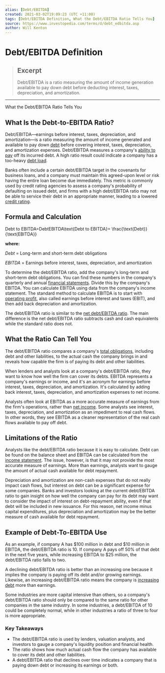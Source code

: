 ```yaml
---
alias: [Debt/EBITDA]
created: 2021-03-02T19:09:23 (UTC +11:00)
tags: [Debt/EBITDA Definition, What the Debt/EBITDA Ratio Tells You]
source: https://www.investopedia.com/terms/d/debt_edbitda.asp
author: Will Kenton
---
```


# Debt/EBITDA Definition

> ## Excerpt
> Debt/EBITDA is a ratio measuring the amount of income generation available to pay down debt before deducting interest, taxes, depreciation, and amortization.

---

What the Debt/EBITDA Ratio Tells You
## What Is the Debt-to-EBITDA Ratio?

Debt/EBITDA—earnings before interest, taxes, depreciation, and amortization—is a ratio measuring the amount of income generated and available to pay down [debt](https://www.investopedia.com/terms/d/debt.asp) before covering interest, taxes, depreciation, and amortization expenses. Debt/EBITDA measures a company's [ability to pay](https://www.investopedia.com/terms/a/abilitytopay.asp) off its incurred debt. A high ratio result could indicate a company has a too-heavy [debt load](https://www.investopedia.com/terms/d/debt-load.asp).

Banks often include a certain debt/EBITDA target in the covenants for business loans, and a company must maintain this agreed-upon level or risk having the entire loan become due immediately. This metric is commonly used by credit rating agencies to assess a company's probability of defaulting on issued debt, and firms with a high debt/EBITDA ratio may not be able to service their debt in an appropriate manner, leading to a lowered [credit rating](https://www.investopedia.com/terms/c/creditrating.asp).

## Formula and Calculation

Debt to EBITDA\=DebtEBITDA\\text{Debt to EBITDA}= \\frac{\\text{Debt}}{\\text{EBITDA}}

**where:**

_Debt =_ Long-term and short-term debt obligations

_EBITDA_ = Earnings before interest, taxes, depreciation, and amortization

To determine the debt/EBITDA ratio, add the company's long-term and short-term debt obligations. You can find these numbers in the company's quarterly and annual [financial statements](https://www.investopedia.com/terms/f/financial-statements.asp). Divide this by the company's EBITDA. You can calculate EBITDA using data from the company's income statement. The standard method to calculate EBITDA is to start with [operating profit](https://www.investopedia.com/terms/o/operating_profit.asp), also called earnings before interest and taxes (EBIT), and then add back depreciation and amortization.

The debt/EBITDA ratio is similar to the [net debt/EBITDA ratio](https://www.investopedia.com/terms/n/net-debt-to-ebitda-ratio.asp). The main difference is the net debt/EBITDA ratio subtracts cash and cash equivalents while the standard ratio does not.

## What the Ratio Can Tell You

The debt/EBITDA ratio compares a company's [total obligations](https://www.investopedia.com/terms/o/obligation.asp), including debt and other liabilities, to the actual cash the company brings in and reveals how capable the firm is of paying its debt and other liabilities.

When lenders and analysts look at a company's debt/EBITDA ratio, they want to know how well the firm can cover its debts. EBITDA represents a company's earnings or income, and it's an acronym for earnings before interest, taxes, depreciation, and amortization. It's calculated by adding back interest, taxes, depreciation, and amortization expenses to net income.

Analysts often look at EBITDA as a more accurate measure of earnings from the firm's operations, rather than [net income](https://www.investopedia.com/terms/n/netincome.asp). Some analysts see interest, taxes, depreciation, and amortization as an impediment to real cash flows. In other words, they see EBITDA as a cleaner representation of the real cash flows available to pay off debt.

## Limitations of the Ratio

Analysts like the debt/EBITDA ratio because it is easy to calculate. Debt can be found on the balance sheet and EBITDA can be calculated from the [income statement](https://www.investopedia.com/terms/i/incomestatement.asp). The issue, however, is that it may not provide the most accurate measure of earnings. More than earnings, analysts want to gauge the amount of actual cash available for debt repayment.

Depreciation and amortization are non-cash expenses that do not really impact cash flows, but interest on debt can be a significant expense for some companies. Banks and investors looking at the current debt/EBITDA ratio to gain insight on how well the company can pay for its debt may want to consider the impact of interest on debt-repayment ability, even if that debt will be included in new issuance. For this reason, net income minus capital expenditures, plus depreciation and amortization may be the better measure of cash available for debt repayment.

## Example of Debt-To-EBITDA Use

As an example, if company A has $100 million in debt and $10 million in EBITDA, the debt/EBITDA ratio is 10. If company A pays off 50% of that debt in the next five years, while increasing EBITDA to $25 million, the debt/EBITDA ratio falls to two.

A declining debt/EBITDA ratio is better than an increasing one because it implies the company is paying off its debt and/or growing earnings. Likewise, an increasing debt/EBITDA ratio means the company is [increasing debt](https://www.investopedia.com/ask/answers/051315/how-does-equity-financing-affect-companys-financials-compared-effects-debt-financing.asp) more than earnings.

Some industries are more capital intensive than others, so a company's debt/EBITDA ratio should only be compared to the same ratio for other companies in the same industry. In some industries, a debt/EBITDA of 10 could be completely normal, while in other industries a ratio of three to four is more appropriate.

### Key Takeaways

-   The debt/EBITDA ratio is used by lenders, valuation analysts, and investors to gauge a company's liquidity position and financial health.
-   The ratio shows how much actual cash flow the company has available to cover its debt and other liabilities.
-   A debt/EBITDA ratio that declines over time indicates a company that is paying down debt or increasing its earnings or both.
